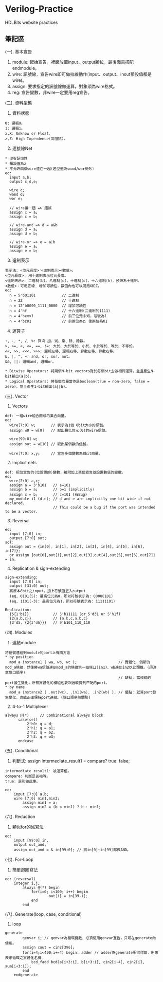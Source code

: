 # Verilog-Practice
HDLBits website practices

## 筆記區
(一). 基本宣告
  1. module: 起始宣告，裡面放置input、output腳位，最後面需搭配endmodule。
  2. wire: 訊號線，宣告wire即可做拉線動作(input、output、inout預設值都是wire)。
  3. assign: 要求指定的訊號線做運算，對象須為wire格式。
  4. reg: 宣告變數，非wire一定要用reg宣告。

(二). 資料型態
  1. 資料狀態
    
    0: 邏輯0。
    1: 邏輯1。
    x,X: Unknow or Float。
    z,Z: High Impendence(高阻抗)。 
  
  2. 連接線Net

    * 沒有記憶性
    * 預設值為z
    * 不允許兩個wire連在一起(若型態為wand/wor例外)
    eq:
      input a,b;
      output c,d,e;
      
      wire c;
      wand d;
      wor e;
      
      // wire接一起 => 錯誤
      assign c = a;
      assign c = b;
      
      // wire-and => d = a&b
      assign d = a;
      assign d = b;
      
      // wire-or => e = a|b
      assign e = a;
      assign e = b;
      
  3. 進制表示

    表示法: <位元長度>'<進制表示><數值>。
    <位元長度>: 用十進制表示位元長度。
    <進制表示>: 二進制(b)、八進制(o)、十進制(d)、十六進制(h)，預設為十進制。
    <數值>：可用底線_ 增加可讀性，數值內也可以混用X和Z。
    eq:
      n = 5'b01101            // 二進制
      n = 22                  // 十進制
      n = 12'b0000_1111_0000  // 增加可讀性
      n = 4'hf                // 十六進制(二進制的1111)
      n = 4'bxxx1             // 前三位元未知，最後為1
      n = 4'bz01              // 前兩位為z，後兩位為01
  
  4. 運算子
    
    +, -, *, /, %: 算術 加、減、乘、除、餘數。
    >, >=, <, <=, ==, !=: 大於、大於等於、小於、小於等於、等於、不等於。
    <<, >>, <<<, >>>: 邏輯左移、邏輯右移、算數左移、算數右移。
    &, |, ^, ~: and, or, xor, not。
    &&, ||: 邏輯and, 邏輯or。
    
    * Bitwise Operators: 將兩個N-bit vectors對於每個bit去做相同運算，並且產生N-bit輸出(a|b)。
    * Logical Operators: 將每個向量當作是boolean(true = non-zero, false = zero)，並且產生1-bit輸出(a||b)。

(三). Vector
  1. Vectors

    def: 一組wire組合而成的集合向量。
    eq: 
      wire[7:0] w;       // 表示為1個 8bit大小的訊號。
      assign w0 = w[0]   // 取出最低位元(0)的wire信號。
      
      wire[99:0] w;
      assign out = w[10] // 取出某個數的信號。
      
      wire[7:0] x,y;     // 宣告多個變數為8bit向量。
      
  2. Implicit nets

    def: 把位宣告的(位設置的)變數，被附加上某個宣告並設置數值的變數。
    eq:
      wire[2:0] a,c;      
      assign a = 3'b101   // a=101
      assign b = a;       // b=1 (implicitly)
      assign c = b;       // c=101 (有Bug)
      my_module i1 (d,e); // d and e are implicitly one-bit wide if not declared.
                          // This could be a bug if the port was intended to be a vector.

  3. Reversal
    
    eq: 
      input [7:0] in;
      output [7:0] out;
    sol: 
      assign out = {in[0], in[1], in[2], in[3], in[4], in[5], in[6], in[7]};
      or assign {out[0],out[1],out[2],out[3],out[4],out[5],out[6],out[7]} = in;
      
  4. Replication & sign-extending

    sign-extending: 
      input [7:0] in;
      output [31:0] out;
      將原本8bit之input，加上符號值丟入output
      (eq, 0101(5): 最高位元為0，所以符號表示為: 00000101)
      (eq, 1101(-3): 最高位元為1，所以符號表示為: 11111101)
    
    Replication: 
      {5{1'b1}}           // 5'b11111 (or 5'd31 or 5'h1f)
      {2{a,b,c}}          // {a,b,c,a,b,c}
      {3'd5, {2{3'd6}}}   // 9'b101_110_110
    
(四). Modules

  1. 連結module

    將信號連結到module的port上有兩方法
    * by position
      mod_a instance1 ( wa, wb, wc );                   // 實體化一個新的mod_a模組，然後將wa信號連到mod_a的模組第一個端口(in1)、wb連到in2以此類推。(須注意端口順序)
                                                        // 缺點: 當模組的port發生變化，所有實體化的模組也要跟著改變到匹配的port。
    * by name
      mod_a instance2 ( .out(wc), .in1(wa), .in2(wb) ); // 優點: 就算port發生變化，也能正確保持port連結。(端口順序無關聯)

  2. 4-to-1 Multiplexer

    always @(*)		// Combinational always block
		  case(sel)
			  2'h0: q = d;
			  2'h1: q = o1;
			  2'h2: q = o2;
			  2'h3: q = o3;
		  endcase

(五). Conditional

  1. 判斷式: assign intermediate_result1 = compare? true: false;

	intermediate_result1: 被運算值。
	compare: 判斷是否相等。
	true: 是則做此事。
	
	eq: 
		input [7:0] a,b;
		wire [7:0] min1,min2;
    		assign min1 = a;
    		assign min2 = (b < min1) ? b : min1;
		
		
(六). Reduction

  1. 類似for的減寫法

	eq: 
		input [99:0] in,
   		output out_and,
		assign out_and = & in[99:0]; // 將in[0]~in[99]都做AND。
		
(七). For-Loop

  1. 簡單迴圈寫法

	eq: (reversal)
		integer i,j;
    		always @(*) begin
        		for(i=0; i<100; i++) begin
            			out[i] = in[99-i];
        		end
    		end
		
(八). Generate(loop, case, conditional)

  1. loop

	generate
        	genvar i; // genvar為循環變數，必須使用genvar宣告，只可在generate內使用。
        	assign cout = cin2[396];
        	for(i=4;i<400;i+=4) begin: adder // adder為generate所需標籤，用來表示循環之實體化名稱
            	bcd_fadd bcd(a[i+3:i], b[i+3:i], cin2[i-4], cin2[i], sum[i+3:i]);
        	end
    	endgenerate
	
